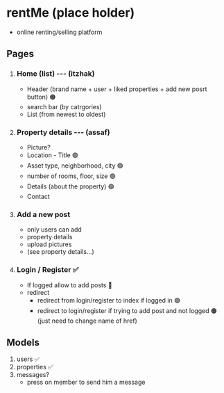 # rentMe (place holder)
* online renting/selling platform

## Pages
1. ### Home (list) --- (itzhak)
    - Header (brand name + user + liked properties + add new posrt button) 🟠
    - search bar (by catrgories)
    - List (from newest to oldest)

2. ### Property details --- (assaf)
    - Picture?
    - Location - Title 🟢
    - Asset type, neighborhood, city 🟢
    - number of rooms, floor, size 🟢
    - Details (about the property) 🟢
    - Contact

3. ### Add a new post
    - only users can add
    - property details
    - upload pictures
    - (see property details...)

5. ### Login / Register ✅
    - If logged allow to add posts 🔴
    - redirect 
        * redirect from login/register to index if logged in 🟢
        * redirect to login/register if trying to add post and not logged 🟠 (just need to change name of href)

## Models
1. users ✅
2. properties ✅
3. messages? 
    - press on member to send him a message


    